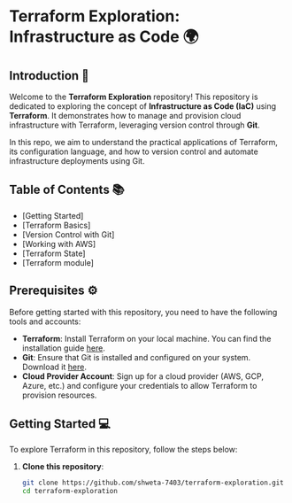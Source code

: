# Terraform Exploration: Infrastructure as Code  🌍

## Introduction 🚀

Welcome to the **Terraform Exploration** repository! This repository is dedicated to exploring the concept of **Infrastructure as Code (IaC)** using **Terraform**. It demonstrates how to manage and provision cloud infrastructure with Terraform, leveraging version control through **Git**.

In this repo, we aim to understand the practical applications of Terraform, its configuration language, and how to version control and automate infrastructure deployments using Git.

## Table of Contents 📚

- [Getting Started]
- [Terraform Basics]
- [Version Control with Git]
- [Working with AWS]
- [Terraform State]
- [Terraform module]

## Prerequisites ⚙️

Before getting started with this repository, you need to have the following tools and accounts:

- **Terraform**: Install Terraform on your local machine. You can find the installation guide [here](https://learn.hashicorp.com/tutorials/terraform/install-cli).
- **Git**: Ensure that Git is installed and configured on your system. Download it [here](https://git-scm.com/).
- **Cloud Provider Account**: Sign up for a cloud provider (AWS, GCP, Azure, etc.) and configure your credentials to allow Terraform to provision resources.

## Getting Started 💻

To explore Terraform in this repository, follow the steps below:

1. **Clone this repository**:
   ```bash
   git clone https://github.com/shweta-7403/terraform-exploration.git
   cd terraform-exploration
